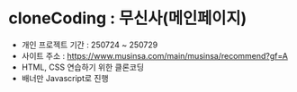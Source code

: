# cloneCoding : 무신사(메인페이지)
- 개인 프로젝트 기간 : 250724 ~ 250729
- 사이트 주소 : https://www.musinsa.com/main/musinsa/recommend?gf=A
- HTML, CSS 연습하기 위한 클론코딩
- 배너만 Javascript로 진행
